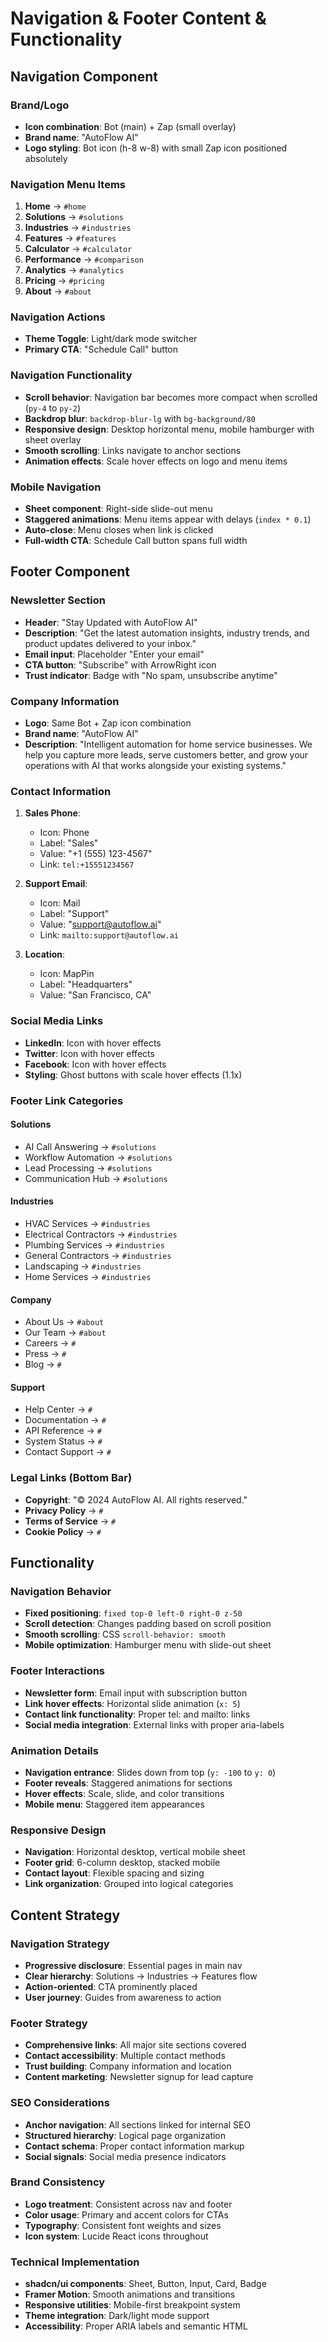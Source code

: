 # Navigation & Footer Content & Functionality

## Navigation Component

### Brand/Logo
- **Icon combination**: Bot (main) + Zap (small overlay)
- **Brand name**: "AutoFlow AI"
- **Logo styling**: Bot icon (h-8 w-8) with small Zap icon positioned absolutely

### Navigation Menu Items
1. **Home** → `#home`
2. **Solutions** → `#solutions`
3. **Industries** → `#industries`
4. **Features** → `#features`
5. **Calculator** → `#calculator`
6. **Performance** → `#comparison`
7. **Analytics** → `#analytics`
8. **Pricing** → `#pricing`
9. **About** → `#about`

### Navigation Actions
- **Theme Toggle**: Light/dark mode switcher
- **Primary CTA**: "Schedule Call" button

### Navigation Functionality
- **Scroll behavior**: Navigation bar becomes more compact when scrolled (`py-4` to `py-2`)
- **Backdrop blur**: `backdrop-blur-lg` with `bg-background/80`
- **Responsive design**: Desktop horizontal menu, mobile hamburger with sheet overlay
- **Smooth scrolling**: Links navigate to anchor sections
- **Animation effects**: Scale hover effects on logo and menu items

### Mobile Navigation
- **Sheet component**: Right-side slide-out menu
- **Staggered animations**: Menu items appear with delays (`index * 0.1`)
- **Auto-close**: Menu closes when link is clicked
- **Full-width CTA**: Schedule Call button spans full width

## Footer Component

### Newsletter Section
- **Header**: "Stay Updated with AutoFlow AI"
- **Description**: "Get the latest automation insights, industry trends, and product updates delivered to your inbox."
- **Email input**: Placeholder "Enter your email"
- **CTA button**: "Subscribe" with ArrowRight icon
- **Trust indicator**: Badge with "No spam, unsubscribe anytime"

### Company Information
- **Logo**: Same Bot + Zap icon combination
- **Brand name**: "AutoFlow AI"
- **Description**: "Intelligent automation for home service businesses. We help you capture more leads, serve customers better, and grow your operations with AI that works alongside your existing systems."

### Contact Information
1. **Sales Phone**:
   - Icon: Phone
   - Label: "Sales"
   - Value: "+1 (555) 123-4567"
   - Link: `tel:+15551234567`

2. **Support Email**:
   - Icon: Mail
   - Label: "Support"
   - Value: "support@autoflow.ai"
   - Link: `mailto:support@autoflow.ai`

3. **Location**:
   - Icon: MapPin
   - Label: "Headquarters"
   - Value: "San Francisco, CA"

### Social Media Links
- **LinkedIn**: Icon with hover effects
- **Twitter**: Icon with hover effects
- **Facebook**: Icon with hover effects
- **Styling**: Ghost buttons with scale hover effects (1.1x)

### Footer Link Categories

#### Solutions
- AI Call Answering → `#solutions`
- Workflow Automation → `#solutions`
- Lead Processing → `#solutions`
- Communication Hub → `#solutions`

#### Industries
- HVAC Services → `#industries`
- Electrical Contractors → `#industries`
- Plumbing Services → `#industries`
- General Contractors → `#industries`
- Landscaping → `#industries`
- Home Services → `#industries`

#### Company
- About Us → `#about`
- Our Team → `#about`
- Careers → `#`
- Press → `#`
- Blog → `#`

#### Support
- Help Center → `#`
- Documentation → `#`
- API Reference → `#`
- System Status → `#`
- Contact Support → `#`

### Legal Links (Bottom Bar)
- **Copyright**: "© 2024 AutoFlow AI. All rights reserved."
- **Privacy Policy** → `#`
- **Terms of Service** → `#`
- **Cookie Policy** → `#`

## Functionality

### Navigation Behavior
- **Fixed positioning**: `fixed top-0 left-0 right-0 z-50`
- **Scroll detection**: Changes padding based on scroll position
- **Smooth scrolling**: CSS `scroll-behavior: smooth`
- **Mobile optimization**: Hamburger menu with slide-out sheet

### Footer Interactions
- **Newsletter form**: Email input with subscription button
- **Link hover effects**: Horizontal slide animation (`x: 5`)
- **Contact link functionality**: Proper tel: and mailto: links
- **Social media integration**: External links with proper aria-labels

### Animation Details
- **Navigation entrance**: Slides down from top (`y: -100` to `y: 0`)
- **Footer reveals**: Staggered animations for sections
- **Hover effects**: Scale, slide, and color transitions
- **Mobile menu**: Staggered item appearances

### Responsive Design
- **Navigation**: Horizontal desktop, vertical mobile sheet
- **Footer grid**: 6-column desktop, stacked mobile
- **Contact layout**: Flexible spacing and sizing
- **Link organization**: Grouped into logical categories

## Content Strategy

### Navigation Strategy
- **Progressive disclosure**: Essential pages in main nav
- **Clear hierarchy**: Solutions → Industries → Features flow
- **Action-oriented**: CTA prominently placed
- **User journey**: Guides from awareness to action

### Footer Strategy
- **Comprehensive links**: All major site sections covered
- **Contact accessibility**: Multiple contact methods
- **Trust building**: Company information and location
- **Content marketing**: Newsletter signup for lead capture

### SEO Considerations
- **Anchor navigation**: All sections linked for internal SEO
- **Structured hierarchy**: Logical page organization
- **Contact schema**: Proper contact information markup
- **Social signals**: Social media presence indicators

### Brand Consistency
- **Logo treatment**: Consistent across nav and footer
- **Color usage**: Primary and accent colors for CTAs
- **Typography**: Consistent font weights and sizes
- **Icon system**: Lucide React icons throughout

### Technical Implementation
- **shadcn/ui components**: Sheet, Button, Input, Card, Badge
- **Framer Motion**: Smooth animations and transitions
- **Responsive utilities**: Mobile-first breakpoint system
- **Theme integration**: Dark/light mode support
- **Accessibility**: Proper ARIA labels and semantic HTML